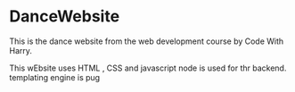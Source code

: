 # DanceWebsite
This is the dance website from the web development course by Code With Harry.

This wEbsite uses HTML , CSS and javascript
node is used for thr backend.
templating engine is pug
